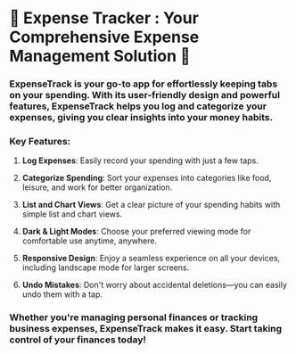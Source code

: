 # 💼 Expense Tracker : Your Comprehensive Expense Management Solution 💼


### ExpenseTrack is your go-to app for effortlessly keeping tabs on your spending. With its user-friendly design and powerful features, ExpenseTrack helps you log and categorize your expenses, giving you clear insights into your money habits.

### Key Features:

1. **Log Expenses**: Easily record your spending with just a few taps.

2. **Categorize Spending**: Sort your expenses into categories like food, leisure, and work for better organization.
 
3. **List and Chart Views**: Get a clear picture of your spending habits with simple list and chart views.
 
4.  **Dark & Light Modes**: Choose your preferred viewing mode for comfortable use anytime, anywhere.
 
5. **Responsive Design**: Enjoy a seamless experience on all your devices, including landscape mode for larger screens.
 
6. **Undo Mistakes**: Don't worry about accidental deletions—you can easily undo them with a tap.

### Whether you're managing personal finances or tracking business expenses, ExpenseTrack makes it easy. Start taking control of your finances today!

